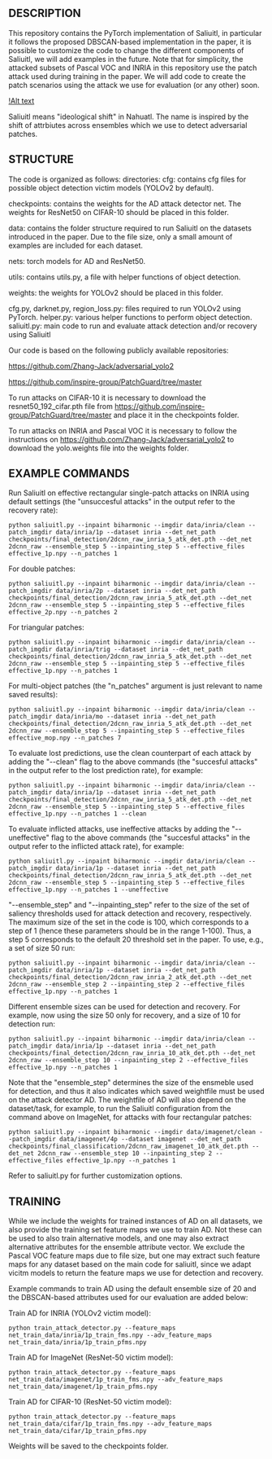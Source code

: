## DESCRIPTION

This repository contains the PyTorch implementation of Saliuitl, in particular it follows the proposed DBSCAN-based implementation in the paper, it is possible to customize the code to change the different components of Saliuitl, we will add examples in the future. Note that for simplicity, the attacked subsets of Pascal VOC and INRIA in this repository use the patch attack used during training in the paper. We will add code to create the patch scenarios using the attack we use for evaluation (or any other) soon. 

[!Alt text](https://github.com/user-attachments/files/20346210/saliu_image.pdf)

Saliuitl means "ideological shift" in Nahuatl. The name is inspired by the shift of attrbiutes across ensembles which we use to detect adversarial patches.

## STRUCTURE
The code is organized as follows:
directories:
cfg: contains cfg files for possible object detection victim models (YOLOv2 by default).

checkpoints: contains the weights for the AD attack detector net. The weights for ResNet50 on CIFAR-10 should be placed in this folder.

data: contains the folder structure required to run Saliuitl on the datasets introduced in the paper. Due to the file size, only a small amount of examples are included for each dataset.

nets: torch models for AD and ResNet50.

utils: contains utils.py, a file with helper functions of object detection.

weights: the weights for YOLOv2 should be placed in this folder.

cfg.py, darknet.py, region_loss.py: files required to run YOLOv2 using PyTorch.
helper.py: various helper functions to perform object detection.
saliuitl.py: main code to run and evaluate attack detection and/or recovery using Saliuitl

Our code is based on the following publicly available repositories:

https://github.com/Zhang-Jack/adversarial_yolo2

https://github.com/inspire-group/PatchGuard/tree/master

To run attacks on CIFAR-10 it is necessary to download the resnet50_192_cifar.pth file from https://github.com/inspire-group/PatchGuard/tree/master and place it in the checkpoints folder.

To run attacks on INRIA and Pascal VOC it is necessary to follow the instructions on https://github.com/Zhang-Jack/adversarial_yolo2 to download the yolo.weights file into the weights folder.

## EXAMPLE COMMANDS
Run Saliuitl on effective rectangular single-patch attacks on INRIA using default settings (the "unsuccesful attacks" in the output refer to the recovery rate):
```
python saliuitl.py --inpaint biharmonic --imgdir data/inria/clean --patch_imgdir data/inria/1p --dataset inria --det_net_path checkpoints/final_detection/2dcnn_raw_inria_5_atk_det.pth --det_net 2dcnn_raw --ensemble_step 5 --inpainting_step 5 --effective_files effective_1p.npy --n_patches 1
```

For double patches:
```
python saliuitl.py --inpaint biharmonic --imgdir data/inria/clean --patch_imgdir data/inria/2p --dataset inria --det_net_path checkpoints/final_detection/2dcnn_raw_inria_5_atk_det.pth --det_net 2dcnn_raw --ensemble_step 5 --inpainting_step 5 --effective_files effective_2p.npy --n_patches 2
```

For triangular patches:
```
python saliuitl.py --inpaint biharmonic --imgdir data/inria/clean --patch_imgdir data/inria/trig --dataset inria --det_net_path checkpoints/final_detection/2dcnn_raw_inria_5_atk_det.pth --det_net 2dcnn_raw --ensemble_step 5 --inpainting_step 5 --effective_files effective_1p.npy --n_patches 1
```

For multi-object patches (the "n_patches" argument is just relevant to name saved results):
```
python saliuitl.py --inpaint biharmonic --imgdir data/inria/clean --patch_imgdir data/inria/mo --dataset inria --det_net_path checkpoints/final_detection/2dcnn_raw_inria_5_atk_det.pth --det_net 2dcnn_raw --ensemble_step 5 --inpainting_step 5 --effective_files effective_mop.npy --n_patches 7
```

To evaluate lost predictions, use the clean counterpart of each attack by adding the "--clean" flag to the above commands (the "succesful attacks" in the output refer to the lost prediction rate), for example:
```
python saliuitl.py --inpaint biharmonic --imgdir data/inria/clean --patch_imgdir data/inria/1p --dataset inria --det_net_path checkpoints/final_detection/2dcnn_raw_inria_5_atk_det.pth --det_net 2dcnn_raw --ensemble_step 5 --inpainting_step 5 --effective_files effective_1p.npy --n_patches 1 --clean
```

To evaluate inflicted attacks, use ineffective attacks by adding the "--uneffective" flag to the above commands (the "succesful attacks" in the output refer to the inflicted attack rate), for example:
```
python saliuitl.py --inpaint biharmonic --imgdir data/inria/clean --patch_imgdir data/inria/1p --dataset inria --det_net_path checkpoints/final_detection/2dcnn_raw_inria_5_atk_det.pth --det_net 2dcnn_raw --ensemble_step 5 --inpainting_step 5 --effective_files effective_1p.npy --n_patches 1 --uneffective
```

"--ensemble_step" and "--inpainting_step" refer to the size of the set of saliency thresholds used for attack detection and recovery, respectively. The maximum size of the set in the code is 100, which corresponds to a step of 1 (hence these parameters should be in the range 1-100).
Thus, a step 5 corresponds to the default 20 threshold set in the paper. To use, e.g., a set of size 50 run:
```
python saliuitl.py --inpaint biharmonic --imgdir data/inria/clean --patch_imgdir data/inria/1p --dataset inria --det_net_path checkpoints/final_detection/2dcnn_raw_inria_2_atk_det.pth --det_net 2dcnn_raw --ensemble_step 2 --inpainting_step 2 --effective_files effective_1p.npy --n_patches 1
```

Different ensemble sizes can be used for detection and recovery. For example, now using the size 50 only for recovery, and a size of 10 for detection run:
```
python saliuitl.py --inpaint biharmonic --imgdir data/inria/clean --patch_imgdir data/inria/1p --dataset inria --det_net_path checkpoints/final_detection/2dcnn_raw_inria_10_atk_det.pth --det_net 2dcnn_raw --ensemble_step 10 --inpainting_step 2 --effective_files effective_1p.npy --n_patches 1
```
Note that the "ensemble_step" determines the size of the ensmeble used for detection, and thus it also indicates which saved weightfile must be used on the attack detector AD.
The weightfile of AD will also depend on the dataset/task, for example, to run the Saliuitl configuration from the command above on ImageNet, for attacks with four rectangular patches:
```
python saliuitl.py --inpaint biharmonic --imgdir data/imagenet/clean --patch_imgdir data/imagenet/4p --dataset imagenet --det_net_path checkpoints/final_classification/2dcnn_raw_imagenet_10_atk_det.pth --det_net 2dcnn_raw --ensemble_step 10 --inpainting_step 2 --effective_files effective_1p.npy --n_patches 1
```

Refer to saliuitl.py for further customization options.

## TRAINING
While we include the weights for trained instances of AD on all datasets, we also provide the training set feature maps we use to train AD. Not these can be used to also train alternative models, and one may also extract alternative attributes for the ensemble attribute vector. We exclude the Pascal VOC feature maps due to file size, but one may extract such feature maps for any dataset based on the main code for saliuitl, since we adapt vicitm models to return the feature maps we use for detection and recovery.

Example commands to train AD using the default ensemble size of 20 and the DBSCAN-based attributes used for our evaluation are added below:

Train AD for INRIA (YOLOv2 victim model):
```
python train_attack_detector.py --feature_maps net_train_data/inria/1p_train_fms.npy --adv_feature_maps net_train_data/inria/1p_train_pfms.npy
```
Train AD for ImageNet (ResNet-50 victim model):
```
python train_attack_detector.py --feature_maps net_train_data/imagenet/1p_train_fms.npy --adv_feature_maps net_train_data/imagenet/1p_train_pfms.npy
```
Train AD for CIFAR-10 (ResNet-50 victim model):
```
python train_attack_detector.py --feature_maps net_train_data/cifar/1p_train_fms.npy --adv_feature_maps net_train_data/cifar/1p_train_pfms.npy
```

Weights will be saved to the checkpoints folder.
